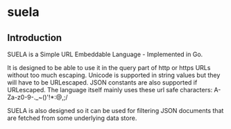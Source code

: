 # suela

## Introduction

SUELA is a Simple URL Embeddable Language - Implemented in Go.

It is designed to be able to use it in the query part of http or https
URLs without too much escaping. Unicode is supported in string values
but they will have to be URLescaped. JSON constants are also
supported if URLescaped. The language itself mainly uses these url
safe characters: A-Za-z0-9-._~()'!*:@,;/

SUELA is also designed so it can be used for filtering JSON documents
that are fetched from some underlying data store.



